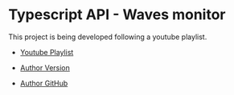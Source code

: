 # Typescript API - Waves monitor  
This project is being developed following a youtube playlist.

- [Youtube Playlist](https://www.youtube.com/watch?v=TqUiAXZZcLA&list=PLz_YTBuxtxt6_Zf1h-qzNsvVt46H8ziKh) 

- [Author Version ](https://github.com/waldemarnt/node-typescript-api/)

- [Author GitHub ](https://github.com/waldemarnt)


